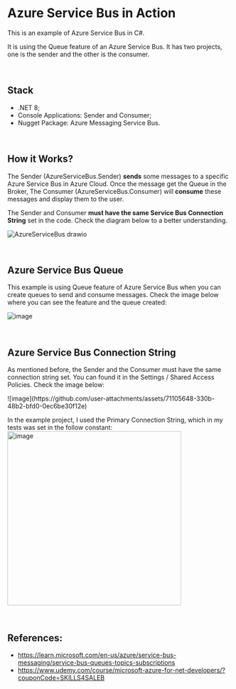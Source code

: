 # Azure Service Bus in Action
<p>
  This is an example of Azure Service Bus in C#.  
</p>
<p>
  It is using the Queue feature of an Azure Service Bus.
  It has two projects, one is the sender and the other is the consumer. 
</p>

<br>

## Stack
- .NET 8;
- Console Applications: Sender and Consumer;
- Nugget Package: Azure Messaging Service Bus.

<br>

## How it Works?
<p>
  The Sender (AzureServiceBus.Sender) <b>sends</b> some messages to a specific Azure Service Bus in Azure Cloud.
  Once the message get the Queue in the Broker, The Consumer (AzureServiceBus.Consumer) will <b>consume</b> these messages and display them to the user.
</p>
<p>
  The Sender and Consumer <b>must have the same Service Bus Connection String</b> set in the code.
  Check the diagram below to a better understanding.
</p>

![AzureServiceBus drawio](https://github.com/user-attachments/assets/30d339ce-1821-4799-a83f-3ad6c5550d09)

<br>

## Azure Service Bus Queue
<p> This example is using Queue feature of Azure Service Bus when you can create queues to send and consume messages. Check the image below where you can see the feature and the queue created: </p>

![image](https://github.com/user-attachments/assets/4f2c2026-ef65-4974-ab18-4ae59ceea9b6)

<br>

## Azure Service Bus Connection String
<p>As mentioned before, the Sender and the Consumer must have the same connection string set. You can found it in the Settings / Shared Access Policies. Check the image below: </p>
![image](https://github.com/user-attachments/assets/71105648-330b-48b2-bfd0-0ec6be30f12e)

<p>
  In the example project, I used the Primary Connection String, which in my tests was set in the follow constant:
  <img width="391" alt="image" src="https://github.com/user-attachments/assets/3b60c94b-b00c-410c-ae04-db09e68d95d8">
</p>

<br>

## References:
- https://learn.microsoft.com/en-us/azure/service-bus-messaging/service-bus-queues-topics-subscriptions
- https://www.udemy.com/course/microsoft-azure-for-net-developers/?couponCode=SKILLS4SALEB
